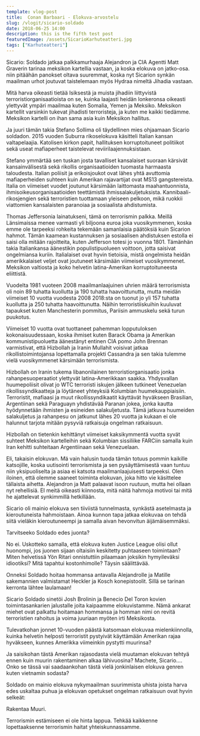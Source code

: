 ```yaml
---
template: vlog-post
title:  Conan Barbaari - Elokuva-arvostelu
slug: /vlogit/sicario-soldado
date: 2018-06-25 14:00
description: this is the fifth test post
featuredImage: /assets/SicarioKarhuteatteri.jpg
tags: ["Karhuteatteri"]
---
```

Sicario: Soldado jatkaa palkkamurhaaja Alejandron ja CIA Agentti Matt Graverin tarinaa meksikon kartellia vastaan, ja koska elokuva on jatko-osa. niin pitäähän panokset oltava suuremmat, koska nyt Sicarion synkän maailman urhot joutuvat taistelemaan myös Hydraa nimeltä Jihadia vastaan.

Mitä harva oikeasti tietää Isiksestä ja muista jihadiin liittyvistä terroristiorganisaatioista on se, kuinka laajasti heidän lonkeronsa oikeasti ylettyvät ympäri maailmaa kuten Somalia, Yemen ja Meksiko. Meksikon kartellit varsinkin tukevat jihadisti terroristeja, ja kuten me kaikki tiedämme. Meksikon kartelli on ihan sama asia kuin Meksikon hallitus.

Ja juuri tämän takia Stefano Sollima oli täydellinen mies ohjaamaan Sicario soldadon. 2015 vuoden Suburra rikoselokuva käsitteli Italian kansan valtapelaajia. Katolisen kirkon papit, hallituksen korruptoituneet politiikot sekä useat mafiaperheet taistelevat reviirilaajennuksistaan.

Stefano ymmärtää sen tuskan josta tavalliset kansalaiset suoraan kärsivät kansainvälisestä sekä rikollis organisaatioiden tuomasta harmaasta taloudesta.  Italian poliisit ja erikoisjoukot ovat lähes yhtä avuttomia mafiaperheiden suhteen kuin Amerikan rajavartijat ovat MS13 gangstereista. Italia on viimeiset vuodet joutunut kärsimään laittomasta maahantuonnista, ihmisoikeusorganisaatioiden teettämistä ihmissalakuljetuksista.  Kannibaali-rikosjengien sekä terroristien tuottamaan yleiseen pelkoon, mikä ruokkii viattomien kansalaisten paranoiaa ja sosiaalista ahdistumista. 

Thomas Jeffersonia lainatukseni, tämä on terrorismin palkka. 
Meillä Länsimaissa menee varmasti yli biljoona euroa joka vuosikymmenen, koska emme ole tarpeeksi rohkeita tekemään samanlaisia päätöksiä kuin Sicarion hahmot. Tämän kaamean kustannuksen ja sosiaalisen ahdistuksen estolla ei saisi olla mitään rajoitteita, kuten Jefferson totesi jo vuonna 1801.
Tämänhän takia Italiankansa äänestikin populistipuolueen voittoon, jotta saisivat ongelmiansa kuriin. Italialaiset ovat hyvin tietoisia, mistä ongelmista heidän amerikkalaiset veljet ovat joutuneet kärsimään viimeiset vuosikymmenet. Meksikon valtiosta ja koko helvetin latina-Amerikan korruptoituneesta eliittistä. 

Vuodelta 1981 vuoteen 2008 maailmanlaajuinen uhrien määrä terrorismista oli noin 89 tuhatta kuollutta ja 190 tuhatta haavoittunutta, mutta meidän viimeiset 10 vuotta vuodesta 2008 2018:sta on tuonut jo yli 157 tuhatta kuollutta ja 250 tuhatta haavoittunutta. Näihin terroristiiskuihin kuuluvat tapaukset kuten Manchesterin pommitus, Pariisin ammuskelu sekä turun puukotus.

Viimeiset 10 vuotta ovat tuottaneet pahemman lopputuloksen kokonaisuudessaan, koska ihmiset kuten Barack Obama ja Amerikan kommunistipuoluetta äänestänyt entinen CIA pomo John Brennan varmistivat, että Hizbollah ja Iranin Mullahit voisivat jatkaa rikollistoimintojansa lopettamalla projekti Cassandra ja sen takia tulemme vielä vuosikymmenet kärsimään terrorismista.

Hizbollah on Iranin tukema libanonilainen terroristiorganisaatio jonka rahanpesuoperaatiot ylettyvät latina-Amerikkaan saakka. Yhdysvallan huumepoliisit olivat jo WTC terroristi iskujen jälkeen tutkineet Venezuelan rikollissyndikaatteja ja löytäneet yhteyksiä Kolumbian huumekauppiaisiin. Terroristit, mafiaasi ja muut rikollissyndikaatit käyttävät hyväkseen Brasilian, Argentiinan sekä Paraguayn yhdistävää Paranan jokea, jonka kautta hyödynnetään ihmisten ja esineiden salakuljetusta.  Tämä jatkuva huumeiden salakuljetus ja rahanpesu on jatkunut lähes 20 vuotta ja kukaan ei ole halunnut tarjota mitään pysyviä ratkaisuja ongelman ratkaisuun.

Hizbollah on tietenkin kehittänyt viimeiset kaksikymmentä vuotta syvät suhteet Meksikon kartelleihin sekä Kolumbian sissiliike FARCiin samalla kuin Iran kehitti suhteitaan Argentiinaan sekä Venezuelaan. 

Eli, takaisin elokuvan. Mä vain halusin tuoda tämän totuus pommin kaikille katsojille, koska uutisointi terrorismista ja sen pysäyttämisestä vaan tuntuu niin yksipuoliselta ja asiaa ei katsota maailmanlaajuisesti tarpeeksi. Olen iloinen, että olemme saaneet toiminta elokuvan, joka hitto vie käsittelee tällaista aihetta.
Alejandron ja Matt palaavat isoon ruutuun, mutta hei ollaan nyt rehellisiä. EI meitä oikeasti kiinnosta, mitä näitä hahmoja motivoi tai mitä he ajattelevat synkimmillä hetkillään. 

Sicario oli mainio elokuva sen tiiviistä tunnelmasta, synkästä asetelmasta ja kieroutuneista hahmoistaan. Ainoa kunnon tapa jatkaa elokuvaa on tehdä siitä vieläkin kieroutuneempi ja samalla aivan hevonvitun äijämäisemmäksi.

Tarvitseeko Soldado edes juonta? 

No ei. Uskotteko samalla, että elokuva kuten Justice League olisi ollut huonompi, jos juonen sijaan oltaisiin keskitetty puhtaaseen toimintaan? Miten helvetissä Yön Ritari onnistuttiin pilaamaan joksikin hymyileväksi idiootiksi? Mitä tapahtui kostonhimolle? Täysin säälittävää.

Onneksi Soldado hoitaa hommansa antavalla Alejandrolle ja Matille sakemannien valmistamat Heckler ja Kosch konepistoolit. Sillä se tarinan kerronta lähtee laulamaan!

Sicario Soldado sinetöi Josh Brolinin ja Benecio Del Toron kovien toimintasankarien jalustalle joita kaipaamme elokuvistamme. Nämä ankarat miehet ovat palkattu hoitamaan hommansa ja homman nimi on revitä terroristien rahoitus ja voima juuriaan myöten irti Meksikosta.

Tulevatkohan jonnet 10-vuoden päästä katsomaan elokuvaa mielenkiinnolla, kuinka helvetin helposti terroristit pystyivät käyttämään Amerikan rajaa hyväkseen, kunnes Amerikka viimeinkin pystytti muurinsa? 

Ja saisikohan tästä Amerikan rajasodasta vielä muutaman elokuvan tehtyä ennen kuin muurin rakentaminen alkaa lähivuosina? Machete, Sicario…. Onko se tässä vai saadaankohan tästä vielä jonkinlaisen elokuva genren kuten vietnamin sodasta?

Soldado on mainio elokuva nykymaailman suurimmista uhista joista harva edes uskaltaa puhua ja elokuvan opetukset ongelman ratkaisuun ovat hyvin selkeät: 

Rakentaa Muuri.

Terrorismin estämiseen ei ole hinta lappua. Tehkää kaikkenne lopettaaksenne terrorismin haitat yhteiskunnassamme.
